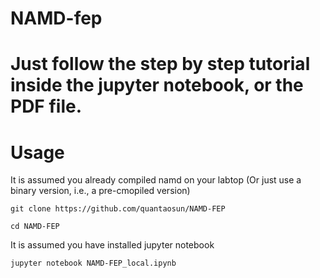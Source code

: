 # NAMD-fep

# Just follow the step by step tutorial inside the jupyter notebook, or the PDF file.

# Usage

It is assumed you already compiled namd on your labtop (Or just use a binary version, i.e., a pre-cmopiled version)

```
git clone https://github.com/quantaosun/NAMD-FEP
```

```
cd NAMD-FEP
```
It is assumed you have installed jupyter notebook
```
jupyter notebook NAMD-FEP_local.ipynb
```
